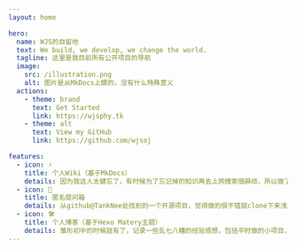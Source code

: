 ```yaml
---
layout: home

hero:
  name: WJS的自留地
  text: We build, we develop, we change the world.
  tagline: 这里是我目前所有公开项目的导航
  image:
    src: /illustration.png
    alt: 图片是从MkDocs上嫖的，没有什么特殊意义
  actions:
    - theme: brand
      text: Get Started
      link: https://wjsphy.tk
    - theme: alt
      text: View my GitHub
      link: https://github.com/wjsoj

features:
  - icon: ⚡️
    title: 个人Wiki（基于MkDocs）
    details: 因为我这人太健忘了，有时候为了忘记掉的知识再去上网搜索很麻烦，所以做了这个项目来记录总结学过但用的频率不多的知识
  - icon: 🖖
    title: 匿名提问箱
    details: 从github@TankNee处找到的一个开源项目，觉得做的很不错就clone下来浅浅的自定义了一下
  - icon: 🛠️
    title: 个人博客（基于Hexo Matery主题）
    details: 雏形初中的时候就有了，记录一些乱七八糟的经验感想，包括平时做的小项目，甚至还有时评和电影读后感（部分文章在我现在看来很丢人）...
---
```


<style>
    @media screen and (min-width: 960px) {
     .image-src {
    max-width: 320px;
}
	}
    :root {
      	--vp-home-hero-name-color: transparent;
      	--vp-home-hero-name-background: -webkit-linear-gradient(180deg, #00DAFF, #C900FF);
      	--vp-home-hero-image-background-image: linear-gradient( 90deg, #00DAFF, #C900FF);
  		--vp-home-hero-image-filter: blur(250px);
  		--vp-button-brand-bg: #00DAFF;
    }
</style>